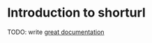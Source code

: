 # Introduction to shorturl

TODO: write [great documentation](http://jacobian.org/writing/great-documentation/what-to-write/)
